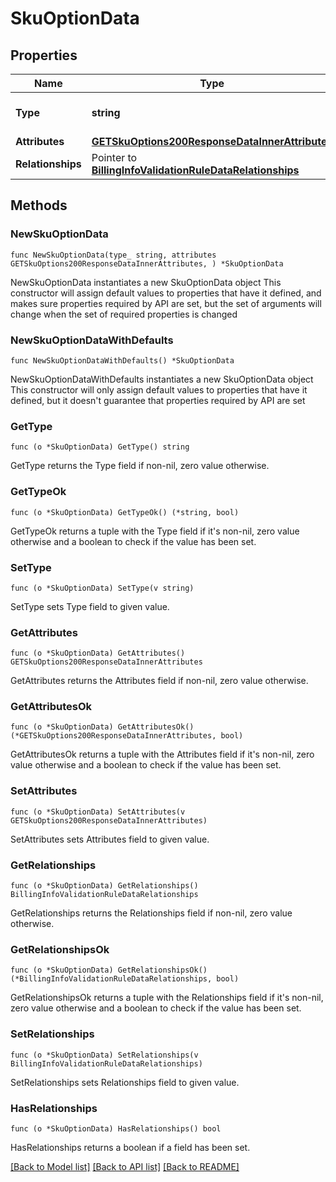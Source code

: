 # SkuOptionData

## Properties

Name | Type | Description | Notes
------------ | ------------- | ------------- | -------------
**Type** | **string** | The resource&#39;s type | 
**Attributes** | [**GETSkuOptions200ResponseDataInnerAttributes**](GETSkuOptions200ResponseDataInnerAttributes.md) |  | 
**Relationships** | Pointer to [**BillingInfoValidationRuleDataRelationships**](BillingInfoValidationRuleDataRelationships.md) |  | [optional] 

## Methods

### NewSkuOptionData

`func NewSkuOptionData(type_ string, attributes GETSkuOptions200ResponseDataInnerAttributes, ) *SkuOptionData`

NewSkuOptionData instantiates a new SkuOptionData object
This constructor will assign default values to properties that have it defined,
and makes sure properties required by API are set, but the set of arguments
will change when the set of required properties is changed

### NewSkuOptionDataWithDefaults

`func NewSkuOptionDataWithDefaults() *SkuOptionData`

NewSkuOptionDataWithDefaults instantiates a new SkuOptionData object
This constructor will only assign default values to properties that have it defined,
but it doesn't guarantee that properties required by API are set

### GetType

`func (o *SkuOptionData) GetType() string`

GetType returns the Type field if non-nil, zero value otherwise.

### GetTypeOk

`func (o *SkuOptionData) GetTypeOk() (*string, bool)`

GetTypeOk returns a tuple with the Type field if it's non-nil, zero value otherwise
and a boolean to check if the value has been set.

### SetType

`func (o *SkuOptionData) SetType(v string)`

SetType sets Type field to given value.


### GetAttributes

`func (o *SkuOptionData) GetAttributes() GETSkuOptions200ResponseDataInnerAttributes`

GetAttributes returns the Attributes field if non-nil, zero value otherwise.

### GetAttributesOk

`func (o *SkuOptionData) GetAttributesOk() (*GETSkuOptions200ResponseDataInnerAttributes, bool)`

GetAttributesOk returns a tuple with the Attributes field if it's non-nil, zero value otherwise
and a boolean to check if the value has been set.

### SetAttributes

`func (o *SkuOptionData) SetAttributes(v GETSkuOptions200ResponseDataInnerAttributes)`

SetAttributes sets Attributes field to given value.


### GetRelationships

`func (o *SkuOptionData) GetRelationships() BillingInfoValidationRuleDataRelationships`

GetRelationships returns the Relationships field if non-nil, zero value otherwise.

### GetRelationshipsOk

`func (o *SkuOptionData) GetRelationshipsOk() (*BillingInfoValidationRuleDataRelationships, bool)`

GetRelationshipsOk returns a tuple with the Relationships field if it's non-nil, zero value otherwise
and a boolean to check if the value has been set.

### SetRelationships

`func (o *SkuOptionData) SetRelationships(v BillingInfoValidationRuleDataRelationships)`

SetRelationships sets Relationships field to given value.

### HasRelationships

`func (o *SkuOptionData) HasRelationships() bool`

HasRelationships returns a boolean if a field has been set.


[[Back to Model list]](../README.md#documentation-for-models) [[Back to API list]](../README.md#documentation-for-api-endpoints) [[Back to README]](../README.md)


